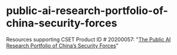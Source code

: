 # public-ai-research-portfolio-of-china-security-forces
Resources supporting CSET Product ID # 20200057: "[The Public AI Research Portfolio of China’s Security Forces](https://cset.georgetown.edu/research/the-public-ai-research-portfolio-of-chinas-security-forces/)"
